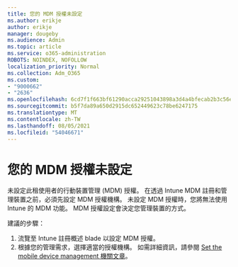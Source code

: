 ```yaml
---
title: 您的 MDM 授權未設定
ms.author: erikje
author: erikje
manager: dougeby
ms.audience: Admin
ms.topic: article
ms.service: o365-administration
ROBOTS: NOINDEX, NOFOLLOW
localization_priority: Normal
ms.collection: Adm_O365
ms.custom:
- "9000662"
- "2636"
ms.openlocfilehash: 6cd7f1f663bf61290acca29251043898a3d4a4bfecab2b3c56eeb3207e8ccf9d
ms.sourcegitcommit: b5f7da89a650d2915dc652449623c78be6247175
ms.translationtype: MT
ms.contentlocale: zh-TW
ms.lasthandoff: 08/05/2021
ms.locfileid: "54046671"
---
```

# <a name="your-mdm-authority-is-not-set"></a>您的 MDM 授權未設定

未設定此租使用者的行動裝置管理 (MDM) 授權。 在透過 Intune MDM 註冊和管理裝置之前，必須先設定 MDM 授權機構。 未設定 MDM 授權時，您將無法使用 Intune 的 MDM 功能。 MDM 授權設定會決定您管理裝置的方式。

建議的步驟：
1. 流覽至 Intune 註冊概述 blade 以設定 MDM 授權。
2. 根據您的管理需求，選擇適當的授權機構。 如需詳細資訊，請參閱 [Set the mobile device management 機關文章](https://docs.microsoft.com/intune/mdm-authority-set)。
